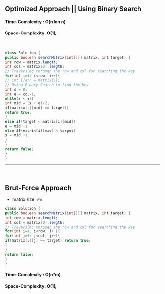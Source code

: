 ## Optimized Approach || Using Binary Search
#### Time-Complexity : O(n lon n)
#### Space-Complexity: O(1);
​
```java
class Solution {
public boolean searchMatrix(int[][] matrix, int target) {
int row = matrix.length;
int col = matrix[0].length;
// Traversing through the row and col for searching the key
for(int i=0; i<row; i++){
// int []arr = matrix[i];
// Using Binary Search to find the key
int s = 0;
int e = col-1;
while(s < e){
int mid = (s + e)/2;
if(matrix[i][mid] == target){
return true;
}
else if(target < matrix[i][mid])
e = mid -1;
else if(matrix[i][mid] < target)
s = mid +1;
}
}
return false;
}
}
```
---
​
## Brut-Force Approach
- matrix size `n*m`
​
```java
class Solution {
public boolean searchMatrix(int[][] matrix, int target) {
int row = matrix.length;
int col = matrix[0].length;
// Traversing through the row and col for searching the key
for(int i=0; i<row; i++){
for(int j=0; j<col; j++){
if(matrix[i][j] == target) return true;
}
}
return false;
}
}
```
#### Time-Complexity : O(n*m)
#### Space-Complexity: O(1);
​
---
​
​